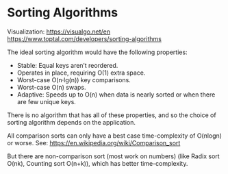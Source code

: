 # Sorting Algorithms

Visualization: 
https://visualgo.net/en
https://www.toptal.com/developers/sorting-algorithms


The ideal sorting algorithm would have the following properties:

- Stable: Equal keys aren’t reordered.
- Operates in place, requiring O(1) extra space.
- Worst-case O(n·lg(n)) key comparisons.
- Worst-case O(n) swaps.
- Adaptive: Speeds up to O(n) when data is nearly sorted or when there are few unique keys.

There is no algorithm that has all of these properties, and so the choice of sorting algorithm depends on the application.

All comparison sorts can only have a best case time-complexity of O(nlogn) or worse.
See: https://en.wikipedia.org/wiki/Comparison_sort

But there are non-comparison sort (most work on numbers) (like Radix sort O(nk), Counting sort O(n+k)), which has better time-complexity.